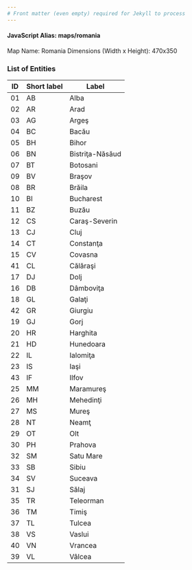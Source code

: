 ```yaml
---
# Front matter (even empty) required for Jekyll to process
---
```


#### JavaScript Alias: maps/romania

Map Name: Romania
Dimensions (Width x Height): 470x350





### List of Entities

ID | Short label | Label
---|---|---|
01|AB|Alba
02|AR|Arad
03|AG|Argeş
04|BC|Bacău
05|BH|Bihor
06|BN|Bistriţa-Năsăud
07|BT|Botosani
09|BV|Braşov
08|BR|Brăila
10|BI|Bucharest
11|BZ|Buzău
12|CS|Caraş-Severin
13|CJ|Cluj
14|CT|Constanţa
15|CV|Covasna
41|CL|Călăraşi
17|DJ|Dolj
16|DB|Dâmboviţa
18|GL|Galaţi
42|GR|Giurgiu
19|GJ|Gorj
20|HR|Harghita
21|HD|Hunedoara
22|IL|Ialomiţa
23|IS|Iaşi
43|IF|Ilfov
25|MM|Maramureş
26|MH|Mehedinţi
27|MS|Mureş
28|NT|Neamţ
29|OT|Olt
30|PH|Prahova
32|SM|Satu Mare
33|SB|Sibiu
34|SV|Suceava
31|SJ|Sălaj
35|TR|Teleorman
36|TM|Timiş
37|TL|Tulcea
38|VS|Vaslui
40|VN|Vrancea
39|VL|Vâlcea

